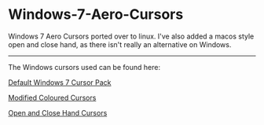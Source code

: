 # Windows-7-Aero-Cursors
Windows 7 Aero Cursors ported over to linux. I've also added a macos style open and close hand, as there isn't really an alternative on Windows.

***

The Windows cursors used can be found here:

[Default Windows 7 Cursor Pack](http://www.rw-designer.com/cursor-set/windows-7-rip)

[Modified Coloured Cursors](http://www.rw-designer.com/cursor-set/modified-aero-colors-set)

[Open and Close Hand Cursors](https://www.cursors-4u.com/small/)

